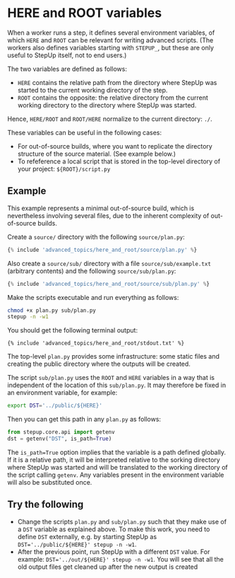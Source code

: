 # HERE and ROOT variables

When a worker runs a step, it defines several environment variables, of which `HERE` and `ROOT` can be relevant for writing advanced scripts.
(The workers also defines variables starting with `STEPUP_`, but these are only useful to StepUp itself, not to end users.)

The two variables are defined as follows:

- `HERE` contains the relative path from the directory where StepUp was started to the current working directory of the step.
- `ROOT` contains the opposite: the relative directory from the current working directory to the directory where StepUp was started.

Hence, `HERE/ROOT` and `ROOT/HERE` normalize to the current directory: `./`.

These variables can be useful in the following cases:

- For out-of-source builds, where you want to replicate the directory structure of the source material.
  (See example below.)
- To refeference a local script that is stored in the top-level directory of your project: `${ROOT}/script.py`


## Example

This example represents a minimal out-of-source build, which is nevertheless involving several files, due to the inherent complexity of out-of-source builds.

Create a `source/` directory with the following `source/plan.py`:

```python
{% include 'advanced_topics/here_and_root/source/plan.py' %}
```

Also create a `source/sub/` directory with a file `source/sub/example.txt` (arbitrary contents) and the following `source/sub/plan.py`:

```python
{% include 'advanced_topics/here_and_root/source/sub/plan.py' %}
```

Make the scripts executable and run everything as follows:

```bash
chmod +x plan.py sub/plan.py
stepup -n -w1
```

You should get the following terminal output:

```
{% include 'advanced_topics/here_and_root/stdout.txt' %}
```

The top-level `plan.py` provides some infrastructure: some static files and creating the public directory where the outputs will be created.

The script `sub/plan.py` uses the `ROOT` and `HERE` variables in a way that is independent of the location of this `sub/plan.py`.
It may therefore be fixed in an environment variable, for example:

```bash
export DST='../public/${HERE}'
```

Then you can get this path in any `plan.py` as follows:

```python
from stepup.core.api import getenv
dst = getenv("DST", is_path=True)
```

The `is_path=True` option implies that the variable is a path defined globally.
If it is a relative path, it will be interpreted relative to the sorking directory where StepUp was started and will be translated to the working directory of the script calling `getenv`.
Any variables present in the environment variable will also be substituted once.


## Try the following

- Change the scripts `plan.py` and `sub/plan.py` such that they make use of a `DST` variable as explained above.
  To make this work, you need to define `DST` externally, e.g. by starting StepUp as `DST='../public/${HERE}' stepup -n -w1`.
- After the previous point, run StepUp with a different `DST` value.
  For example: `DST='../out/${HERE}' stepup -n -w1`.
  You will see that all the old output files get cleaned up after the new output is created
